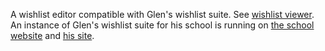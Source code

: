 A wishlist editor compatible with Glen's wishlist suite. See [wishlist viewer](http://code.google.com/p/wishlist-viewer/). An instance of Glen's wishlist suite for his school is running on [the school website](http://highlygiftedmagnet.com/site/teacher-wishlist/) and [his site](http://glen3b.pagekite.me/teacher-wishlist/).
